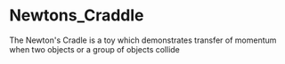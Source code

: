 # Newtons_Craddle
The Newton's Cradle is a toy which demonstrates transfer of momentum when two objects or a group of objects collide
